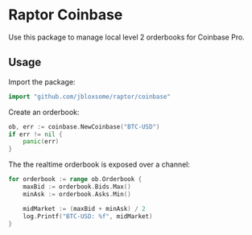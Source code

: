 # Raptor Coinbase
Use this package to manage local level 2 orderbooks for Coinbase Pro.

## Usage
Import the package:
```go
import "github.com/jbloxsome/raptor/coinbase"
```

Create an orderbook:
```go
ob, err := coinbase.NewCoinbase("BTC-USD")
if err != nil {
    panic(err)
}
```

The the realtime orderbook is exposed over a channel:
```go
for orderbook := range ob.Orderbook {
    maxBid := orderbook.Bids.Max()
    minAsk := orderbook.Asks.Min()

    midMarket := (maxBid + minAsk) / 2
    log.Printf("BTC-USD: %f", midMarket)
}
```